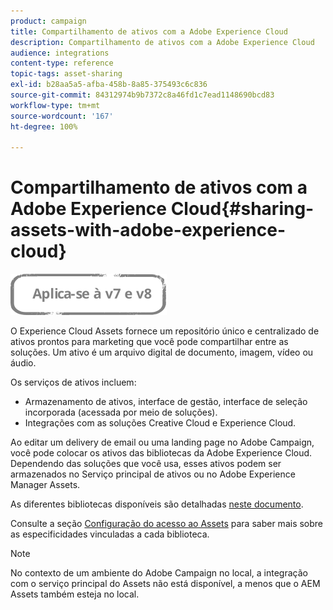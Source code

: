 ```yaml
---
product: campaign
title: Compartilhamento de ativos com a Adobe Experience Cloud
description: Compartilhamento de ativos com a Adobe Experience Cloud
audience: integrations
content-type: reference
topic-tags: asset-sharing
exl-id: b28aa5a5-afba-458b-8a85-375493c6c836
source-git-commit: 84312974b9b7372c8a46fd1c7ead1148690bcd83
workflow-type: tm+mt
source-wordcount: '167'
ht-degree: 100%

---
```


# Compartilhamento de ativos com a Adobe Experience Cloud{#sharing-assets-with-adobe-experience-cloud}

![](../../assets/common.svg)

O Experience Cloud Assets fornece um repositório único e centralizado de ativos prontos para marketing que você pode compartilhar entre as soluções. Um ativo é um arquivo digital de documento, imagem, vídeo ou áudio.

Os serviços de ativos incluem:

* Armazenamento de ativos, interface de gestão, interface de seleção incorporada (acessada por meio de soluções).
* Integrações com as soluções Creative Cloud e Experience Cloud.

Ao editar um delivery de email ou uma landing page no Adobe Campaign, você pode colocar os ativos das bibliotecas da Adobe Experience Cloud. Dependendo das soluções que você usa, esses ativos podem ser armazenados no Serviço principal de ativos ou no Adobe Experience Manager Assets.

As diferentes bibliotecas disponíveis são detalhadas [neste documento](https://experienceleague.adobe.com/docs/core-services/interface/services/assets/experience-cloud-assets.html?lang=pt-BR).

Consulte a seção [ Configuração do acesso ao Assets](../../integrations/using/configuring-access-to-assets.md) para saber mais sobre as especificidades vinculadas a cada biblioteca.

>[!NOTE]
>
>No contexto de um ambiente do Adobe Campaign no local, a integração com o serviço principal do Assets não está disponível, a menos que o AEM Assets também esteja no local.
